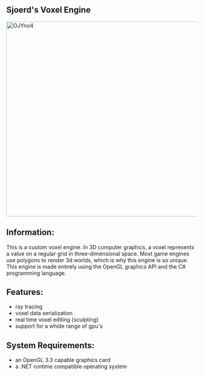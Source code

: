 ## Sjoerd's Voxel Engine
<img width="512" alt="OJYno4" src="https://github.com/sjoerdev/voxel-engine/assets/59654421/bfb4d15b-2daa-4ade-b79d-b77b257b951d">

## Information:
This is a custom voxel engine. In 3D computer graphics, a voxel represents a value on a regular grid in three-dimensional space. Most game engines use polygons to render 3d worlds, which is why this engine is so unique. This engine is made entirely using the OpenGL graphics API and the C# programming language.

## Features:
- ray tracing
- voxel data serialization
- real time voxel editing (sculpting)
- support for a whide range of gpu's

## System Requirements:
- an OpenGL 3.3 capable graphics card
- a .NET runtime compatible operating system
